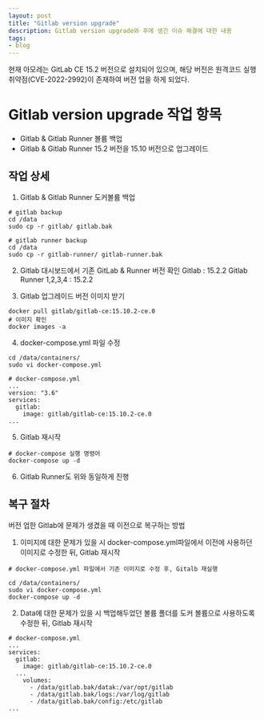 ```yaml
---
layout: post
title: "Gitlab version upgrade"
description: Gitlab version upgrade와 후에 생긴 이슈 해결에 대한 내용
tags:
- blog
---
```


현재 아모레는 GitLab CE 15.2 버전으로 설치되어 있으며, 해당 버전은 원격코드 실행 취약점(CVE-2022-2992)이 존재하여 버전 업을 하게 되었다.



# Gitlab version upgrade 작업 항목
- Gitlab & Gitlab Runner  볼륨 백업
- Gitlab & Gitlab Runner  15.2 버전을 15.10 버전으로 업그레이드

## 작업 상세
1. Gitlab & Gitlab Runner 도커볼륨 백업
```
# gitlab backup
cd /data
sudo cp -r gitlab/ gitlab.bak

# gitlab runner backup
cd /data
sudo cp -r gitlab-runner/ gitlab-runner.bak
```

2. Gitlab 대시보드에서 기존 GitLab & Runner 버전 확인
Gitlab : 15.2.2
Gitlab Runner 1,2,3,4 : 15.2.2

3. Gitlab 업그레이드 버전 이미지 받기
```
docker pull gitlab/gitlab-ce:15.10.2-ce.0
# 이미지 확인
docker images -a
```

4. docker-compose.yml 파일 수정
```
cd /data/containers/
sudo vi docker-compose.yml

# docker-compose.yml
...
version: "3.6"
services:
  gitlab:
    image: gitlab/gitlab-ce:15.10.2-ce.0
...
```

5. Gitlab 재시작
```
# docker-compose 실행 명령어
docker-compose up -d
```

6. Gitlab Runner도 위와 동일하게 진행


## 복구 절차
버전 업한 Gitlab에 문제가 생겼을 때 이전으로 복구하는 방법

1. 이미지에 대한 문제가 있을 시
docker-compose.yml파일에서 이전에 사용하던 이미지로 수정한 뒤, Gitlab 재시작
```
# docker-compose.yml 파일에서 기존 이미지로 수정 후, Gitalb 재실행

cd /data/containers/
sudo vi docker-compose.yml
docker-compose up -d
```

2. Data에 대한 문제가 있을 시
백업해두었던 볼륨 폴더를 도커 볼륨으로 사용하도록 수정한 뒤, Gitlab 재시작
```
# docker-compose.yml
...
services:
  gitlab:
    image: gitlab/gitlab-ce:15.10.2-ce.0
  ...
    volumes:
      - /data/gitlab.bak/datak:/var/opt/gitlab
      - /data/gitlab.bak/logs:/var/log/gitlab
      - /data/gitlab.bak/config:/etc/gitlab
...
```